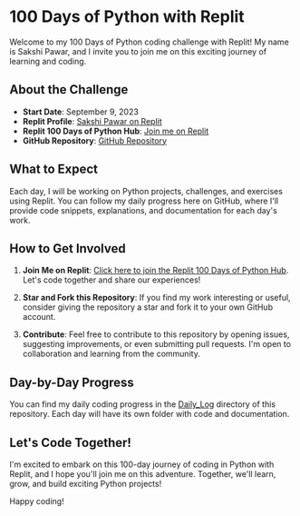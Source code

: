 # 100 Days of Python with Replit

Welcome to my 100 Days of Python coding challenge with Replit! My name is Sakshi Pawar, and I invite you to join me on this exciting journey of learning and coding.

## About the Challenge

- **Start Date**: September 9, 2023
- **Replit Profile**: [Sakshi Pawar on Replit](https://replit.com/@SakshiPawar15)
- **Replit 100 Days of Python Hub**: [Join me on Replit](https://replit.com/learn/100-days-of-python/hub)
- **GitHub Repository**: [GitHub Repository](https://github.com/SakshiAP/100_days_of_python_with_replit)

## What to Expect

Each day, I will be working on Python projects, challenges, and exercises using Replit. You can follow my daily progress here on GitHub, where I'll provide code snippets, explanations, and documentation for each day's work.

## How to Get Involved

1. **Join Me on Replit**: [Click here to join the Replit 100 Days of Python Hub](https://replit.com/learn/100-days-of-python/hub). Let's code together and share our experiences!

2. **Star and Fork this Repository**: If you find my work interesting or useful, consider giving the repository a star and fork it to your own GitHub account.

3. **Contribute**: Feel free to contribute to this repository by opening issues, suggesting improvements, or even submitting pull requests. I'm open to collaboration and learning from the community.

## Day-by-Day Progress

You can find my daily coding progress in the [Daily_Log](Daily_Log) directory of this repository. Each day will have its own folder with code and documentation.

## Let's Code Together!

I'm excited to embark on this 100-day journey of coding in Python with Replit, and I hope you'll join me on this adventure. Together, we'll learn, grow, and build exciting Python projects!

Happy coding!
